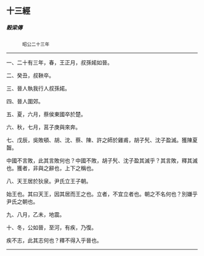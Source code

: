 

## 十三經

##### 穀梁傳
　　　`昭公二十三年`

* * *

一、二十有三年，春，王正月，叔孫婼如晉。

二、癸丑，叔鞅卒。

三、晉人執我行人叔孫婼。

四、晉人圍郊。

五、夏，六月，蔡侯東國卒於楚。

六、秋，七月，莒子庚與來奔。

七、戊辰，吳敗頓、胡、沈、蔡、陳、許之師於雞甫，胡子髠、沈子盈滅。獲陳夏齧。

中國不言敗，此其言敗何也？中國不敗，胡子髠、沈子盈其滅乎？其言敗，釋其滅也。獲者，非與之辭也，上下之稱也。

八、天王居於狄泉。尹氏立王子朝。

始王也。其曰天王，因其居而王之也。立者，不宜立者也。朝之不名何也？別嫌乎尹氏之朝也。

九、八月，乙未，地震。

十、冬，公如晉，至河，有疾，乃復。

疾不志，此其志何也？釋不得入乎晉也。

* * *

